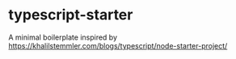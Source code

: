 # typescript-starter
A minimal boilerplate inspired by https://khalilstemmler.com/blogs/typescript/node-starter-project/
